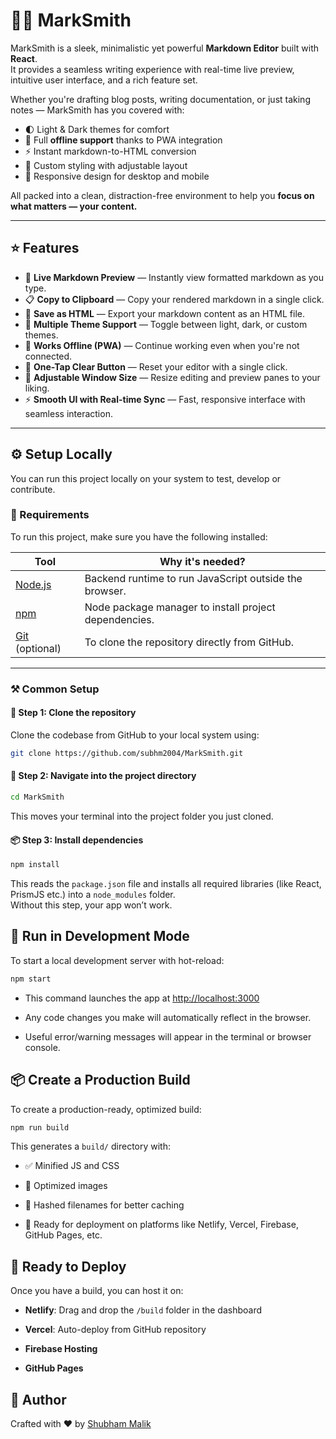 
# ✍🏻 MarkSmith

MarkSmith is a sleek, minimalistic yet powerful **Markdown Editor** built with **React**.  
It provides a seamless writing experience with real-time live preview, intuitive user interface, and a rich feature set.

Whether you're drafting blog posts, writing documentation, or just taking notes — MarkSmith has you covered with:

- 🌓 Light & Dark themes for comfort
- 🔌 Full **offline support** thanks to PWA integration
- ⚡ Instant markdown-to-HTML conversion
- 💅 Custom styling with adjustable layout
- 📱 Responsive design for desktop and mobile

All packed into a clean, distraction-free environment to help you **focus on what matters — your content.**


---

## ⭐ Features

- 🔁 **Live Markdown Preview** — Instantly view formatted markdown as you type.
- 📋 **Copy to Clipboard** — Copy your rendered markdown in a single click.
- 💾 **Save as HTML** — Export your markdown content as an HTML file.
- 🎨 **Multiple Theme Support** — Toggle between light, dark, or custom themes.
- 📡 **Works Offline (PWA)** — Continue working even when you're not connected.
- 🧼 **One-Tap Clear Button** — Reset your editor with a single click.
- 📐 **Adjustable Window Size** — Resize editing and preview panes to your liking.
- ⚡ **Smooth UI with Real-time Sync** — Fast, responsive interface with seamless interaction.

---

## ⚙️ Setup Locally

You can run this project locally on your system to test, develop or contribute.

### 🍫 Requirements

To run this project, make sure you have the following installed:

| Tool      | Why it's needed?                                      |
|-----------|--------------------------------------------------------|
| [Node.js](https://nodejs.org/) | Backend runtime to run JavaScript outside the browser. |
| [npm](https://www.npmjs.com/)       | Node package manager to install project dependencies. |
| [Git](https://git-scm.com/) (optional) | To clone the repository directly from GitHub.          |

---

### ⚒ Common Setup

#### 🔽 Step 1: Clone the repository

Clone the codebase from GitHub to your local system using:

```bash
git clone https://github.com/subhm2004/MarkSmith.git
```
#### 📁 Step 2: Navigate into the project directory
```bash
cd MarkSmith
```
 This moves your terminal into the project folder you just cloned.
 
 #### 📦 Step 3: Install dependencies
```bash
npm install
```
This reads the `package.json` file and installs all required libraries (like React, PrismJS etc.) into a `node_modules` folder.  
Without this step, your app won’t work.

## 🧪 Run in Development Mode

To start a local development server with hot-reload:
```bash
npm start
```
-   This command launches the app at [http://localhost:3000](http://localhost:3000)
    
-   Any code changes you make will automatically reflect in the browser.
    
-   Useful error/warning messages will appear in the terminal or browser console.
## 📦 Create a Production Build
To create a production-ready, optimized build:
```bash
npm run build
```
This generates a `build/` directory with:

-   ✅ Minified JS and CSS
    
-   📸 Optimized images
    
-   🔁 Hashed filenames for better caching
    
-   🚀 Ready for deployment on platforms like Netlify, Vercel, Firebase, GitHub Pages, etc.
## 🚀 Ready to Deploy
Once you have a build, you can host it on:

-   **Netlify**: Drag and drop the `/build` folder in the dashboard
    
-   **Vercel**: Auto-deploy from GitHub repository
    
-   **Firebase Hosting**
    
-   **GitHub Pages**
## 🙌 Author
Crafted with ❤️ by [Shubham Malik](https://github.com/subhm2004)



